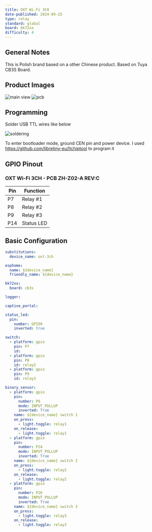 ```yaml
---
title: OXT Wi-Fi 3CH
date-published: 2024-09-25
type: relay
standard: global
board: bk72xx
difficulty: 4
---
```


## General Notes

This is Polish brand based on a other Chinese product. Based on Tuya CB3S Board.

## Product Images

![main view](/device.jpg "DEVICE")
![pcb](/pcb.jpg "PCB")

## Programming

Solder USB TTL wires like below

![soldering](/soldering.jpg "soldering")

To enter bootloader mode, ground CEN pin and power device. I used https://github.com/libretiny-eu/ltchiptool to program it

## GPIO Pinout

### OXT Wi-Fi 3CH - PCB ZH-Z02-A REV:C

| Pin | Function   |
|-----|------------|
| P7  | Relay #1   |
| P8  | Relay #2   |
| P9  | Relay #3   |
| P14 | Status LED |

## Basic Configuration

```yaml
substitutions:
  device_name: oxt-3ch

esphome:
  name: ${device_name}
  friendly_name: ${device_name}

bk72xx:
  board: cb3s

logger:

captive_portal:

status_led:
  pin:
    number: GPIO9
    inverted: true

switch:
  - platform: gpio
    pin: P7
    id: 
  - platform: gpio
    pin: P8
    id: relay2
  - platform: gpio
    pin: P9
    id: relay3

binary_sensor:
  - platform: gpio
    pin:
      number: P6
      mode: INPUT_PULLUP
      inverted: True
    name: ${device_name} switch 1
    on_press:
      - light.toggle: relay1
    on_release:
      - light.toggle: relay1
  - platform: gpio
    pin:
      number: P24
      mode: INPUT_PULLUP
      inverted: True
    name: ${device_name} switch 2
    on_press:
      - light.toggle: relay2
    on_release:
      - light.toggle: relay2
  - platform: gpio
    pin:
      number: P26
      mode: INPUT_PULLUP
      inverted: True
    name: ${device_name} switch 3
    on_press:
      - light.toggle: relay3
    on_release:
      - light.toggle: relay3

```
